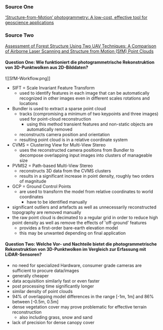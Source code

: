 ### Source One
[‘Structure-from-Motion’ photogrammetry: A low-cost, effective tool for geoscience applications](file:///home/benedikt-felsch/Documents/Bachelor%20Project/First%20Presentation/1-s2.0-S0169555X12004217-main.pdf)

### Source Two
[Assessment of Forest Structure Using Two UAV Techniques: A Comparison of Airborne Laser Scanning and Structure from Motion (SfM) Point Clouds](file:///home/benedikt-felsch/Documents/Bachelor%20Project/First%20Presentation/forests-07-00062.pdf)


#### Question One: Wie funktioniert die photogrammetrische Rekonstruktion von 3D-Punktwolken aus 2D-Bilddaten?

![[SfM-Workflow.png]]

- SIFT = Scale Invariant Feature Transform 
	- used to identify features in each image that can be automatically recognized in other images even in different scales rotations and locations
- Bundler is used to extract a sparse point cloud
	- tracks (compromising a minimum of two keypoints and three images) used for point-cloud reconstruction
		- using this method transient features and non-static objects are automatically removed
	- reconstructs camera position and orientation
	- resulting point cloud is in a relative coordinate system
- CVMS = Clustering View for Multi-View Stereo
	- uses the reconstructed camera positions from Bundler to decompose overlapping input images into clusters of manageable size
- PVMS2 = Path-based Multi-View Stereo
	- reconstructs 3D data from the CVMS clusters
	- results in a significant increase in point density, roughly two orders of magnitude
- GCP = Ground Control Points
	- are used to transform the model from relative coordinates to world coordinates
		- have to be identified manually
- significant outliers and artefacts as well as unnecessarily reconstructed topography are removed manually
- the raw point cloud is decimated to a regular grid in order to reduce high point density as well as remove the effects of 'off-ground' features
	- provides a first-order bare-earth elevation model
	- this may be unwanted depending on final application
#### Question Two: Welche Vor- und Nachteile bietet die photogrammetrische Rekonstruktion von 3D-Punktwolken im Vergleich zur Erfassung mit LiDAR-Sensoren?
- no need for specialized Hardware, consumer grade cameras are sufficient to procure data/images
- generally cheaper
- data acquisition similarly fast or even faster
- post processing time significantly longer
- similar density of point clouds
- 94% of overlapping model differences in the range \[-1m, 1m\] and 86% between \[-0.5m, 0.5m\]
- dense vegetation cover may prove problematic for effective terrain reconstruction
	- also including grass, snow and sand
- lack of precision for dense canopy cover 